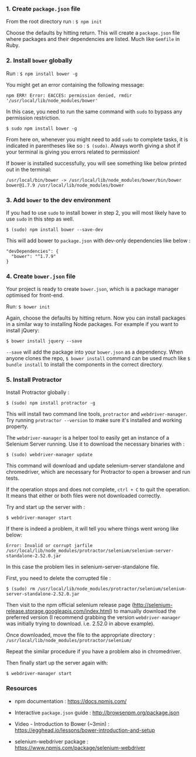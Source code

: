 ### 1. Create `package.json` file

  From the root directory run : `$ npm init`

  Choose the defaults by hitting return. This will create a `package.json` file where packages and their dependencies are listed. Much like `Gemfile` in Ruby.

### 2. Install `bower` globally

  Run : `$ npm install bower -g`

  You might get an error containing the following message:

  ```
  npm ERR! Error: EACCES: permission denied, rmdir '/usr/local/lib/node_modules/bower'
  ```

  In this case, you need to run the same command with `sudo` to bypass any permission restriction.

  `$ sudo npm install bower -g`

  From here on, whenever you might need to add `sudo` to complete tasks, it is indicated in parentheses like so : `$ (sudo)`. Always worth giving a shot if your terminal is giving you errors related to permission!

  If bower is installed successfully, you will see something like below printed out in the terminal:

  ```
  /usr/local/bin/bower -> /usr/local/lib/node_modules/bower/bin/bower
bower@1.7.9 /usr/local/lib/node_modules/bower
```

### 3. Add `bower` to the dev environment

  If you had to use `sudo` to install bower in step 2, you will most likely have to use `sudo` in this step as well.

  `$ (sudo) npm install bower --save-dev`

  This will add bower to `package.json` with dev-only dependencies like below :

  ```
  "devDependencies": {
    "bower": "^1.7.9"
  }
  ```

### 4. Create `bower.json` file

  Your project is ready to create `bower.json`, which is a package manager optimised for front-end.

  Run: `$ bower init`

  Again, choose the defaults by hitting return. Now you can install packages in a similar way to installing Node packages. For example if you want to install jQuery:

  `$ bower install jquery --save`

  `--save` will add the package into your `bower.json` as a dependency. When anyone clones the repo, `$ bower install` command can be used much like `$ bundle install` to install the components in the correct directory.

### 5. Install Protractor

  Install Protractor globally :

  `$ (sudo) npm install protractor -g`

  This will install two command line tools, `protractor` and `webdriver-manager`. Try running `protractor --version` to make sure it's installed and working property.

  The `webdriver-manager` is a helper tool to easily get an instance of a Selenium Server running. Use it to download the necessary binaries with :

  `$ (sudo) webdriver-manager update`

  This command will download and update selenium-server standalone and chromedriver, which are necessary for Protractor to open a browser and run tests.

  If the operation stops and does not complete, `ctrl + C` to quit the operation. It means that either or both files were not downloaded correctly.

  Try and start up the server with :

  `$ webdriver-manager start`

  If there is indeed a problem, it will tell you where things went wrong like below:

  ```
  Error: Invalid or corrupt jarfile /usr/local/lib/node_modules/protractor/selenium/selenium-server-standalone-2.52.0.jar

  ```

  In this case the problem lies in selenium-server-standalone file.

  First, you need to delete the corrupted file :

  `$ (sudo) rm /usr/local/lib/node_modules/protractor/selenium/selenium-server-standalone-2.52.0.jar`

  Then visit to the npm official selenium release page (http://selenium-release.storage.googleapis.com/index.html) to manually download the preferred version (I recommend grabbing the version `webdriver-manager` was initially trying to download. i.e. 2.52.0 in above example).

  Once downloaded, move the file to the appropriate directory : `/usr/local/lib/node_modules/protractor/selenium/`

  Repeat the similar procedure if you have a problem also in chromedriver.

  Then finally start up the server again with:

  `$ webdriver-manager start`

### Resources
- npm documentation :
  https://docs.npmjs.com/

- Interactive `package.json` guide : http://browsenpm.org/package.json

- Video - Introduction to Bower (~3min) : https://egghead.io/lessons/bower-introduction-and-setup

- selenium-webdriver package : https://www.npmjs.com/package/selenium-webdriver
